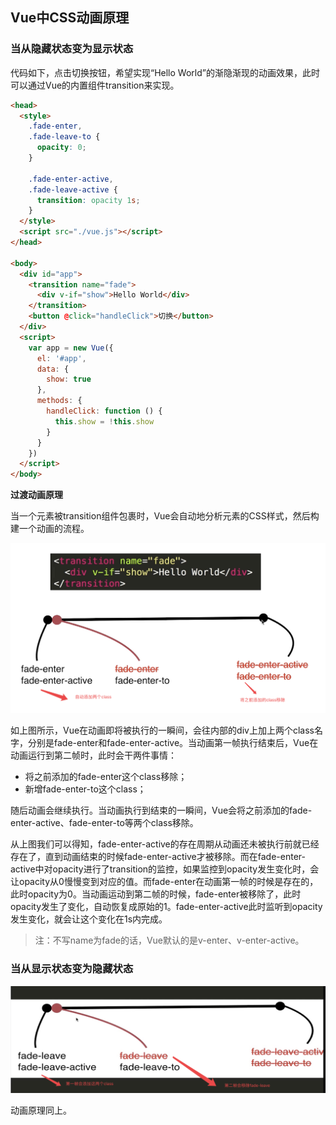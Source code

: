 

## Vue中CSS动画原理 

### 当从隐藏状态变为显示状态

代码如下，点击切换按钮，希望实现“Hello World”的渐隐渐现的动画效果，此时可以通过Vue的内置组件transition来实现。

```HTML
<head>
  <style>
    .fade-enter,
    .fade-leave-to {
      opacity: 0;
    }

    .fade-enter-active,
    .fade-leave-active {
      transition: opacity 1s;
    }
  </style>
  <script src="./vue.js"></script>
</head>

<body>
  <div id="app">
    <transition name="fade">
      <div v-if="show">Hello World</div>
    </transition>
    <button @click="handleClick">切换</button>
  </div>
  <script>
    var app = new Vue({
      el: '#app',
      data: {
        show: true
      },
      methods: {
        handleClick: function () {
          this.show = !this.show
        }
      }
    })
  </script>
</body>
```

**过渡动画原理**

当一个元素被transition组件包裹时，Vue会自动地分析元素的CSS样式，然后构建一个动画的流程。

![](https://github.com/Bian2017/TravelWebsite/blob/master/docs/img/CSS%20%20animation.png)

如上图所示，Vue在动画即将被执行的一瞬间，会往内部的div上加上两个class名字，分别是fade-enter和fade-enter-active。当动画第一帧执行结束后，Vue在动画运行到第二帧时，此时会干两件事情：

+ 将之前添加的fade-enter这个class移除；
+ 新增fade-enter-to这个class；

随后动画会继续执行。当动画执行到结束的一瞬间，Vue会将之前添加的fade-enter-active、fade-enter-to等两个class移除。

从上图我们可以得知，fade-enter-active的存在周期从动画还未被执行前就已经存在了，直到动画结束的时候fade-enter-active才被移除。而在fade-enter-active中对opacity进行了transition的监控，如果监控到opacity发生变化时，会让opacity从0慢慢变到对应的值。而fade-enter在动画第一帧的时候是存在的，此时opacity为0。当动画运动到第二帧的时候，fade-enter被移除了，此时opacity发生了变化，自动恢复成原始的1。fade-enter-active此时监听到opacity发生变化，就会让这个变化在1s内完成。

> 注：不写name为fade的话，Vue默认的是v-enter、v-enter-active。


### 当从显示状态变为隐藏状态

![](https://raw.githubusercontent.com/Bian2017/TravelWebsite/master/docs/img/fade-leave.png)

动画原理同上。